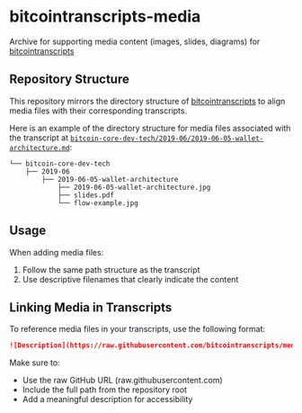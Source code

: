 # bitcointranscripts-media

Archive for supporting media content (images, slides, diagrams) for [bitcointranscripts](https://github.com/bitcointranscripts/bitcointranscripts)

## Repository Structure
This repository mirrors the directory structure of [bitcointranscripts](https://github.com/bitcointranscripts/bitcointranscripts) to align media files with their corresponding transcripts.

Here is an example of the directory structure for media files associated with the transcript at [`bitcoin-core-dev-tech/2019-06/2019-06-05-wallet-architecture.md`](https://github.com/bitcointranscripts/bitcointranscripts/blob/master/bitcoin-core-dev-tech/2019-06/2019-06-05-wallet-architecture.md):

```
└── bitcoin-core-dev-tech
    ├── 2019-06
        ├── 2019-06-05-wallet-architecture
            ├── 2019-06-05-wallet-architecture.jpg
            ├── slides.pdf
            └── flow-example.jpg
```

## Usage
When adding media files:
1. Follow the same path structure as the transcript
2. Use descriptive filenames that clearly indicate the content



## Linking Media in Transcripts
To reference media files in your transcripts, use the following format:

```markdown
![Description](https://raw.githubusercontent.com/bitcointranscripts/media/master/bitcoin-core-dev-tech/2019-06/2019-06-05-wallet-architecture/2019-06-05-wallet-architecture.jpg)
```

Make sure to:
- Use the raw GitHub URL (raw.githubusercontent.com)
- Include the full path from the repository root
- Add a meaningful description for accessibility

